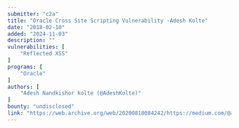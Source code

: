 ```yaml
---
submitter: "c2a"
title: "Oracle Cross Site Scripting Vulnerability -Adesh Kolte"
date: "2018-02-10"
added: "2024-11-03"
description: ""
vulnerabilities: [
    "Reflected XSS"
]
programs: [
    "Oracle"
]
authors: [
    "Adesh Nandkishor kolte (@AdeshKolte)"
]
bounty: "undisclosed"
link: "https://web.archive.org/web/20200818084242/https://medium.com/@adeshkolte/oracle-cross-site-scripting-vulnerability-adesh-kolte-ddc5d9f279be"
---
```





